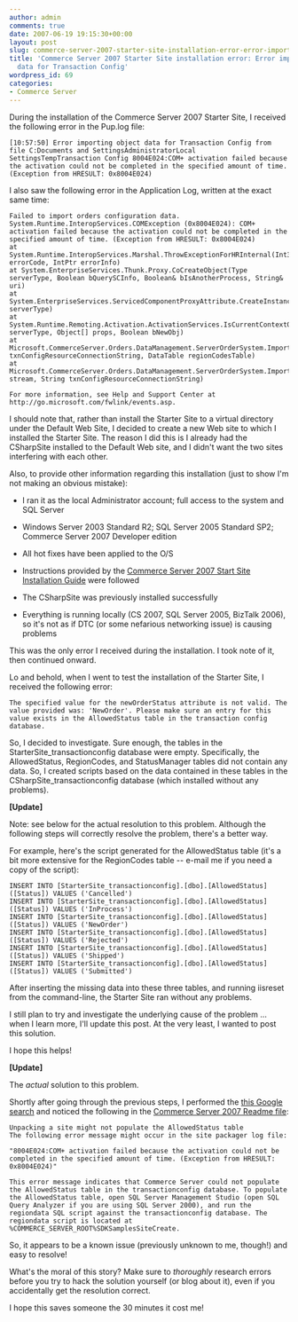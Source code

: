 ```yaml
---
author: admin
comments: true
date: 2007-06-19 19:15:30+00:00
layout: post
slug: commerce-server-2007-starter-site-installation-error-error-importing-object-data-for-transaction-config
title: 'Commerce Server 2007 Starter Site installation error: Error importing object
  data for Transaction Config'
wordpress_id: 69
categories:
- Commerce Server
---
```


During the installation of the Commerce Server 2007 Starter Site, I received the following error in the Pup.log file:

	[10:57:50] Error importing object data for Transaction Config from file C:Documents and SettingsAdministratorLocal SettingsTempTransaction Config 8004E024:COM+ activation failed because the activation could not be completed in the specified amount of time. (Exception from HRESULT: 0x8004E024)

I also saw the following error in the Application Log, written at the exact same time:

	Failed to import orders configuration data. System.Runtime.InteropServices.COMException (0x8004E024): COM+ activation failed because the activation could not be completed in the specified amount of time. (Exception from HRESULT: 0x8004E024)  
	at System.Runtime.InteropServices.Marshal.ThrowExceptionForHRInternal(Int32 errorCode, IntPtr errorInfo)  
	at System.EnterpriseServices.Thunk.Proxy.CoCreateObject(Type serverType, Boolean bQuerySCInfo, Boolean& bIsAnotherProcess, String& uri)  
	at System.EnterpriseServices.ServicedComponentProxyAttribute.CreateInstance(Type serverType)  
	at System.Runtime.Remoting.Activation.ActivationServices.IsCurrentContextOK(Type serverType, Object[] props, Boolean bNewObj)  
	at Microsoft.CommerceServer.Orders.DataManagement.ServerOrderSystem.ImportRegionCodes(String txnConfigResourceConnectionString, DataTable regionCodesTable)  
	at Microsoft.CommerceServer.Orders.DataManagement.ServerOrderSystem.ImportConfigurationData(Stream stream, String txnConfigResourceConnectionString) 

	For more information, see Help and Support Center at http://go.microsoft.com/fwlink/events.asp.

I should note that, rather than install the Starter Site to a virtual directory under the Default Web Site, I decided to create a new Web site to which I installed the Starter Site. The reason I did this is I already had the CSharpSite installed to the Default Web site, and I didn't want the two sites interfering with each other.

Also, to provide other information regarding this installation (just to show I'm not making an obvious mistake):

* I ran it as the local Administrator account; full access to the system and SQL Server

* Windows Server 2003 Standard R2; SQL Server 2005 Standard SP2; Commerce Server 2007 Developer edition

* All hot fixes have been applied to the O/S

* Instructions provided by the [Commerce Server 2007 Start Site Installation Guide](http://go.microsoft.com/fwlink/?LinkId=71818) were followed

* The CSharpSite was previously installed successfully

* Everything is running locally (CS 2007, SQL Server 2005, BizTalk 2006), so it's not as if DTC (or some nefarious networking issue) is causing problems

This was the only error I received during the installation. I took note of it, then continued onward.

Lo and behold, when I went to test the installation of the Starter Site, I received the following error:

	The specified value for the newOrderStatus attribute is not valid. The value provided was: 'NewOrder'. Please make sure an entry for this value exists in the AllowedStatus table in the transaction config database. 

So, I decided to investigate. Sure enough, the tables in the StarterSite_transactionconfig database were empty. Specifically, the AllowedStatus, RegionCodes, and StatusManager tables did not contain any data. So, I created scripts based on the data contained in these tables in the CSharpSite_transactionconfig database (which installed without any problems).

**[Update]**

Note: see below for the actual resolution to this problem. Although the following steps will correctly resolve the problem, there's a better way.

For example, here's the script generated for the AllowedStatus table (it's a bit more extensive for the RegionCodes table -- e-mail me if you need a copy of the script):

	INSERT INTO [StarterSite_transactionconfig].[dbo].[AllowedStatus] ([Status]) VALUES ('Cancelled')  
	INSERT INTO [StarterSite_transactionconfig].[dbo].[AllowedStatus] ([Status]) VALUES ('InProcess')  
	INSERT INTO [StarterSite_transactionconfig].[dbo].[AllowedStatus] ([Status]) VALUES ('NewOrder')  
	INSERT INTO [StarterSite_transactionconfig].[dbo].[AllowedStatus] ([Status]) VALUES ('Rejected')  
	INSERT INTO [StarterSite_transactionconfig].[dbo].[AllowedStatus] ([Status]) VALUES ('Shipped')  
	INSERT INTO [StarterSite_transactionconfig].[dbo].[AllowedStatus] ([Status]) VALUES ('Submitted')

After inserting the missing data into these three tables, and running iisreset from the command-line, the Starter Site ran without any problems.

I still plan to try and investigate the underlying cause of the problem ... when I learn more, I'll update this post. At the very least, I wanted to post this solution.

I hope this helps!

**[Update]**

The _actual_ solution to this problem.

Shortly after going through the previous steps, I performed the [this Google search](http://www.google.com/search?hl=en&rls=com.microsoft%3Aen-us%3AIE-SearchBox&rlz=1I7GGIG&q=commerce+server+%22COM%2B+activation+failed+because+the+activation+could+not+be+completed+in+the+specified+amount+of+time.%22) and noticed the following in the [Commerce Server 2007 Readme file](http://download.microsoft.com/download/3/a/4/3a46267f-9640-4623-86a1-c63bbfea9e1d/Microsoft%20Commerce%20Server%202007%20Readme.html):

	Unpacking a site might not populate the AllowedStatus table  
	The following error message might occur in the site packager log file:

	"8004E024:COM+ activation failed because the activation could not be completed in the specified amount of time. (Exception from HRESULT: 0x8004E024)"

	This error message indicates that Commerce Server could not populate the AllowedStatus table in the transactionconfig database. To populate the AllowedStatus table, open SQL Server Management Studio (open SQL Query Analyzer if you are using SQL Server 2000), and run the regiondata SQL script against the transactionconfig database. The regiondata script is located at %COMMERCE_SERVER_ROOT%SDKSamplesSiteCreate.

So, it appears to be a known issue (previously unknown to me, though!) and easy to resolve!

What's the moral of this story? Make sure to _thoroughly_ research errors before you try to hack the solution yourself (or blog about it), even if you accidentally get the resolution correct.

I hope this saves someone the 30 minutes it cost me!
